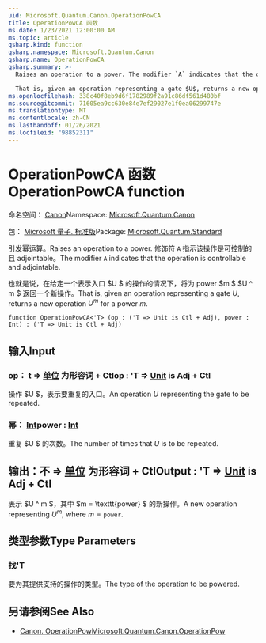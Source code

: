 ```yaml
---
uid: Microsoft.Quantum.Canon.OperationPowCA
title: OperationPowCA 函数
ms.date: 1/23/2021 12:00:00 AM
ms.topic: article
qsharp.kind: function
qsharp.namespace: Microsoft.Quantum.Canon
qsharp.name: OperationPowCA
qsharp.summary: >-
  Raises an operation to a power. The modifier `A` indicates that the operation is controllable and adjointable.

  That is, given an operation representing a gate $U$, returns a new operation $U^m$ for a power $m$.
ms.openlocfilehash: 338c40f8eb9d6f1782989f2a91c86df561d480bf
ms.sourcegitcommit: 71605ea9cc630e84e7ef29027e1f0ea06299747e
ms.translationtype: MT
ms.contentlocale: zh-CN
ms.lasthandoff: 01/26/2021
ms.locfileid: "98852311"
---
```

# <a name="operationpowca-function"></a><span data-ttu-id="78082-102">OperationPowCA 函数</span><span class="sxs-lookup"><span data-stu-id="78082-102">OperationPowCA function</span></span>

<span data-ttu-id="78082-103">命名空间： [Canon](xref:Microsoft.Quantum.Canon)</span><span class="sxs-lookup"><span data-stu-id="78082-103">Namespace: [Microsoft.Quantum.Canon](xref:Microsoft.Quantum.Canon)</span></span>

<span data-ttu-id="78082-104">包： [Microsoft 量子. 标准版](https://nuget.org/packages/Microsoft.Quantum.Standard)</span><span class="sxs-lookup"><span data-stu-id="78082-104">Package: [Microsoft.Quantum.Standard](https://nuget.org/packages/Microsoft.Quantum.Standard)</span></span>


<span data-ttu-id="78082-105">引发幂运算。</span><span class="sxs-lookup"><span data-stu-id="78082-105">Raises an operation to a power.</span></span>
<span data-ttu-id="78082-106">修饰符 `A` 指示该操作是可控制的且 adjointable。</span><span class="sxs-lookup"><span data-stu-id="78082-106">The modifier `A` indicates that the operation is controllable and adjointable.</span></span>

<span data-ttu-id="78082-107">也就是说，在给定一个表示入口 $U $ 的操作的情况下，将为 power $m $ $U ^ m $ 返回一个新操作。</span><span class="sxs-lookup"><span data-stu-id="78082-107">That is, given an operation representing a gate $U$, returns a new operation $U^m$ for a power $m$.</span></span>

```qsharp
function OperationPowCA<'T> (op : ('T => Unit is Ctl + Adj), power : Int) : ('T => Unit is Ctl + Adj)
```


## <a name="input"></a><span data-ttu-id="78082-108">输入</span><span class="sxs-lookup"><span data-stu-id="78082-108">Input</span></span>

### <a name="op--t--unit--is-adj--ctl"></a><span data-ttu-id="78082-109">op： t => [单位](xref:microsoft.quantum.lang-ref.unit)  为形容词 + Ctl</span><span class="sxs-lookup"><span data-stu-id="78082-109">op : 'T => [Unit](xref:microsoft.quantum.lang-ref.unit)  is Adj + Ctl</span></span>

<span data-ttu-id="78082-110">操作 $U $，表示要重复的入口。</span><span class="sxs-lookup"><span data-stu-id="78082-110">An operation $U$ representing the gate to be repeated.</span></span>


### <a name="power--int"></a><span data-ttu-id="78082-111">幂： [Int](xref:microsoft.quantum.lang-ref.int)</span><span class="sxs-lookup"><span data-stu-id="78082-111">power : [Int](xref:microsoft.quantum.lang-ref.int)</span></span>

<span data-ttu-id="78082-112">重复 $U $ 的次数。</span><span class="sxs-lookup"><span data-stu-id="78082-112">The number of times that $U$ is to be repeated.</span></span>



## <a name="output--t--unit--is-adj--ctl"></a><span data-ttu-id="78082-113">输出：不 => [单位](xref:microsoft.quantum.lang-ref.unit)  为形容词 + Ctl</span><span class="sxs-lookup"><span data-stu-id="78082-113">Output : 'T => [Unit](xref:microsoft.quantum.lang-ref.unit)  is Adj + Ctl</span></span>

<span data-ttu-id="78082-114">表示 $U ^ m $，其中 $m = \texttt{power} $ 的新操作。</span><span class="sxs-lookup"><span data-stu-id="78082-114">A new operation representing $U^m$, where $m = \texttt{power}$.</span></span>

## <a name="type-parameters"></a><span data-ttu-id="78082-115">类型参数</span><span class="sxs-lookup"><span data-stu-id="78082-115">Type Parameters</span></span>

### <a name="t"></a><span data-ttu-id="78082-116">找</span><span class="sxs-lookup"><span data-stu-id="78082-116">'T</span></span>

<span data-ttu-id="78082-117">要为其提供支持的操作的类型。</span><span class="sxs-lookup"><span data-stu-id="78082-117">The type of the operation to be powered.</span></span>

## <a name="see-also"></a><span data-ttu-id="78082-118">另请参阅</span><span class="sxs-lookup"><span data-stu-id="78082-118">See Also</span></span>

- [<span data-ttu-id="78082-119">Canon. OperationPow</span><span class="sxs-lookup"><span data-stu-id="78082-119">Microsoft.Quantum.Canon.OperationPow</span></span>](xref:Microsoft.Quantum.Canon.OperationPow)